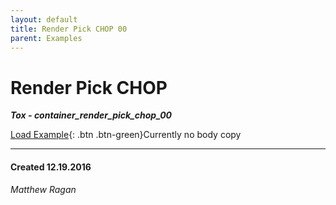 ```yaml
---
layout: default
title: Render Pick CHOP 00
parent: Examples
---
```


# Render Pick CHOP
***Tox - container_render_pick_chop_00***  

[Load Example](?remoteTox=https://github.com/raganmd/touchdesigner-community-examples-code/blob/main/tox/container_render_pick_chop-00.tox?raw=true){: .btn .btn-green}Currently no body copy 

---
#### Created 12.19.2016
*Matthew Ragan*